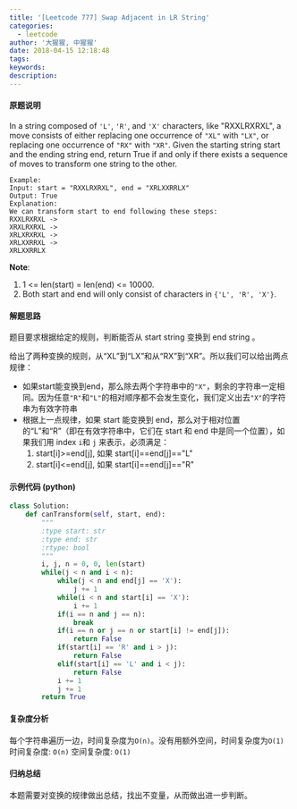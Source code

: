 ```yaml
---
title: '[Leetcode 777] Swap Adjacent in LR String'
categories:
  - leetcode
author: '大猩猩, 中猩猩'
date: 2018-04-15 12:18:48
tags:
keywords:
description:
---
```


#### 原题说明
In a string composed of `'L'`, `'R'`, and `'X'` characters, like "RXXLRXRXL", a move consists of either replacing one occurrence of `"XL"` with `"LX"`, or replacing one occurrence of `"RX"` with `"XR"`. Given the starting string start and the ending string end, return True if and only if there exists a sequence of moves to transform one string to the other.

	Example:
	Input: start = "RXXLRXRXL", end = "XRLXXRRLX"
	Output: True
	Explanation:
	We can transform start to end following these steps:
	RXXLRXRXL ->
	XRXLRXRXL ->
	XRLXRXRXL ->
	XRLXXRRXL ->
	XRLXXRRLX
**Note**:

1. 1 <= len(start) = len(end) <= 10000.
2. Both start and end will only consist of characters in `{'L', 'R', 'X'}`.

#### 解题思路
题目要求根据给定的规则，判断能否从 start string 变换到 end string 。

给出了两种变换的规则，从“XL”到“LX”和从“RX”到“XR”。所以我们可以给出两点规律：
  
 - 如果start能变换到end，那么除去两个字符串中的`"X"`，剩余的字符串一定相同。因为任意`"R"`和`"L"`的相对顺序都不会发生变化，我们定义出去`"X"`的字符串为有效字符串
 - 根据上一点规律，如果 start 能变换到 end，那么对于相对位置的“L”和“R”（即在有效字符串中，它们在 start 和 end 中是同一个位置），如果我们用 index `i`和 `j` 来表示，必须满足：
   1. start[i]>=end[j], 如果 start[i]==end[j]=="L"
   2. start[i]<=end[j], 如果 start[i]==end[j]=="R"

#### 示例代码 (python)
```python
class Solution:
    def canTransform(self, start, end):
        """
        :type start: str
        :type end: str
        :rtype: bool
        """
        i, j, n = 0, 0, len(start)
        while(j < n and i < n):
            while(j < n and end[j] == 'X'):
                j += 1
            while(i < n and start[i] == 'X'):
                i += 1
            if(i == n and j == n): 
                break
            if(i == n or j == n or start[i] != end[j]):
                return False
            if(start[i] == 'R' and i > j):
                return False
            elif(start[i] == 'L' and i < j):
                return False
            i += 1
            j += 1
        return True
```

#### 复杂度分析
每个字符串遍历一边，时间复杂度为`O(n)`。没有用额外空间，时间复杂度为`O(1)`
时间复杂度: `O(n)`
空间复杂度: `O(1)`

#### 归纳总结
本题需要对变换的规律做出总结，找出不变量，从而做出进一步判断。